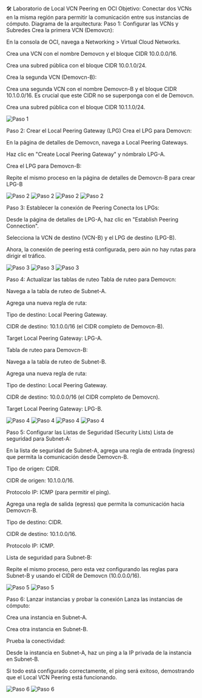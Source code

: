 🛠️ Laboratorio de Local VCN Peering en OCI
Objetivo: Conectar dos VCNs en la misma región para permitir la comunicación entre sus instancias de cómputo.
Diagrama de la arquitectura:
Paso 1: Configurar las VCNs y Subredes
Crea la primera VCN (Demovcn):

En la consola de OCI, navega a Networking > Virtual Cloud Networks.

Crea una VCN con el nombre Demovcn y el bloque CIDR 10.0.0.0/16.

Crea una subred pública con el bloque CIDR 10.0.1.0/24.

Crea la segunda VCN (Demovcn-B):

Crea una segunda VCN con el nombre Demovcn-B y el bloque CIDR 10.1.0.0/16. Es crucial que este CIDR no se superponga con el de Demovcn.

Crea una subred pública con el bloque CIDR 10.1.1.0/24.

   ![Paso 1](../screenshots/Local-VCN-Peering/01-Local-VCN-Peering.png)

Paso 2: Crear el Local Peering Gateway (LPG)
Crea el LPG para Demovcn:

En la página de detalles de Demovcn, navega a Local Peering Gateways.

Haz clic en "Create Local Peering Gateway" y nómbralo LPG-A.

Crea el LPG para Demovcn-B:

Repite el mismo proceso en la página de detalles de Demovcn-B para crear LPG-B

   ![Paso 2](../screenshots/Local-VCN-Peering/02-Local-VCN-Peering.png)
   ![Paso 2](../screenshots/Local-VCN-Peering/02B-Local-VCN-Peering.png)
   ![Paso 2](../screenshots/Local-VCN-Peering/02C-Local-VCN-Peering.png)
   ![Paso 2](../screenshots/Local-VCN-Peering/02D-Local-VCN-Peering.png)   
   
   
   
Paso 3: Establecer la conexión de Peering
Conecta los LPGs:

Desde la página de detalles de LPG-A, haz clic en "Establish Peering Connection".

Selecciona la VCN de destino (VCN-B) y el LPG de destino (LPG-B).

Ahora, la conexión de peering está configurada, pero aún no hay rutas para dirigir el tráfico.

   ![Paso 3](../screenshots/Local-VCN-Peering/03-Local-VCN-Peering.png)
   ![Paso 3](../screenshots/Local-VCN-Peering/03B-Local-VCN-Peering.png)
   ![Paso 3](../screenshots/Local-VCN-Peering/03C-Local-VCN-Peering.png)
 
Paso 4: Actualizar las tablas de ruteo
Tabla de ruteo para Demovcn:

Navega a la tabla de ruteo de Subnet-A.

Agrega una nueva regla de ruta:

Tipo de destino: Local Peering Gateway.

CIDR de destino: 10.1.0.0/16 (el CIDR completo de Demovcn-B).

Target Local Peering Gateway: LPG-A.

Tabla de ruteo para Demovcn-B:

Navega a la tabla de ruteo de Subnet-B.

Agrega una nueva regla de ruta:

Tipo de destino: Local Peering Gateway.

CIDR de destino: 10.0.0.0/16 (el CIDR completo de Demovcn).

Target Local Peering Gateway: LPG-B.   

   ![Paso 4](../screenshots/Local-VCN-Peering/04-Local-VCN-Peering.png)
   ![Paso 4](../screenshots/Local-VCN-Peering/04B-Local-VCN-Peering.png)
   ![Paso 4](../screenshots/Local-VCN-Peering/04C-Local-VCN-Peering.png)
   ![Paso 4](../screenshots/Local-VCN-Peering/04D-Local-VCN-Peering.png)   

Paso 5: Configurar las Listas de Seguridad (Security Lists)
Lista de seguridad para Subnet-A:

En la lista de seguridad de Subnet-A, agrega una regla de entrada (ingress) que permita la comunicación desde Demovcn-B.

Tipo de origen: CIDR.

CIDR de origen: 10.1.0.0/16.

Protocolo IP: ICMP (para permitir el ping).

Agrega una regla de salida (egress) que permita la comunicación hacia Demovcn-B.

Tipo de destino: CIDR.

CIDR de destino: 10.1.0.0/16.

Protocolo IP: ICMP.

Lista de seguridad para Subnet-B:

Repite el mismo proceso, pero esta vez configurando las reglas para Subnet-B y usando el CIDR de Demovcn (10.0.0.0/16).   

   ![Paso 5](../screenshots/Local-VCN-Peering/05-Local-VCN-Peering.png)
   ![Paso 5](../screenshots/Local-VCN-Peering/05B-Local-VCN-Peering.png)
   
Paso 6: Lanzar instancias y probar la conexión
Lanza las instancias de cómputo:

Crea una instancia en Subnet-A.

Crea otra instancia en Subnet-B.

Prueba la conectividad:

Desde la instancia en Subnet-A, haz un ping a la IP privada de la instancia en Subnet-B.

Si todo está configurado correctamente, el ping será exitoso, demostrando que el Local VCN Peering está funcionando.   

   ![Paso 6](../screenshots/Local-VCN-Peering/06-Local-VCN-Peering.png)
   ![Paso 6](../screenshots/Local-VCN-Peering/06B-Local-VCN-Peering.png)
